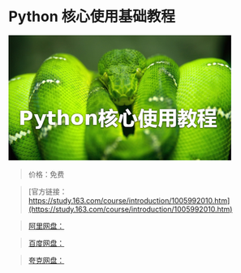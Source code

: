 # Python 核心使用基础教程

![img](../../../assets/study163/free/2c7ee858a6c74a3fb0615856c616789a.png)

> 价格：免费

> [官方链接：https://study.163.com/course/introduction/1005992010.htm](https://study.163.com/course/introduction/1005992010.htm)

> [阿里网盘：]()

> [百度网盘：]()

> [夸克网盘：]()
